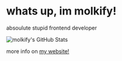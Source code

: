 <h1>whats up, im molkify!</h1>
<p>absoulute stupid frontend developer</p>
<img src="https://github-readme-stats.vercel.app/api?username=molkify&theme=dark&show_icons=true&hide_border=true&count_private=true" alt="molkify's GitHub Stats" />
<p>more info on <a href="https://molkify.dev">my website!</a>
